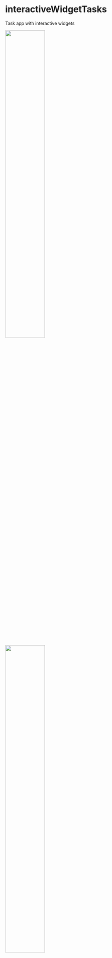# interactiveWidgetTasks
Task app with interactive widgets

<img src="https://github.com/iANCREECH/interactiveWidgetTasks/assets/64875206/ff9234c2-3397-4499-b287-e582c8ada2b7.png" width=50% height=50%>

<img src="https://github.com/iANCREECH/interactiveWidgetTasks/assets/64875206/30f8664f-e879-41aa-8b68-f1416571653b.png" width=50% height=50%>

https://github.com/iANCREECH/interactiveWidgetTasks/assets/64875206/55716e17-d0ac-4873-adf9-ff06d382bed0

